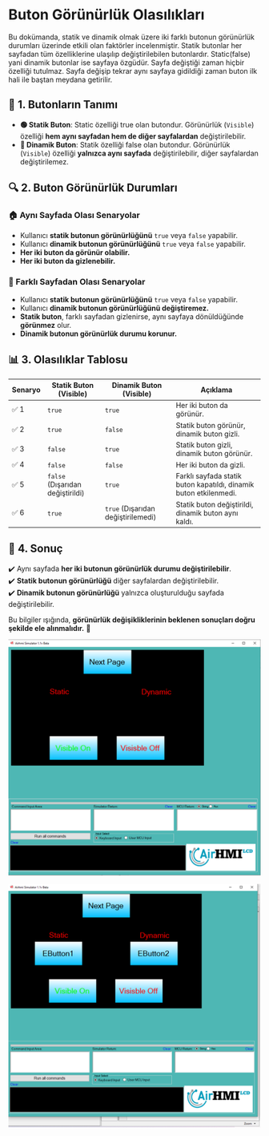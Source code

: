 # Buton Görünürlük Olasılıkları

Bu dokümanda, statik ve dinamik olmak üzere iki farklı butonun görünürlük durumları üzerinde etkili olan faktörler incelenmiştir.
Statik butonlar her sayfadan tüm özelliklerine ulaşılıp değiştirilebilen butonlardır. Static(false) yani dinamik butonlar ise sayfaya özgüdür.
Sayfa değiştiği zaman hiçbir özelliği tutulmaz. Sayfa değişip tekrar aynı sayfaya gidildiği zaman buton ilk hali ile baştan meydana getirilir. 

## 📌 1. Butonların Tanımı
- **🟢 Statik Buton**: Static özelliği true olan butondur. Görünürlük (`Visible`) özelliği **hem aynı sayfadan hem de diğer sayfalardan** değiştirilebilir.
- **🔵 Dinamik Buton**: Statik özelliği false olan butondur. Görünürlük (`Visible`) özelliği **yalnızca aynı sayfada** değiştirilebilir, diğer sayfalardan değiştirilemez.

## 🔍 2. Buton Görünürlük Durumları
### 🏠 Aynı Sayfada Olası Senaryolar
- Kullanıcı **statik butonun görünürlüğünü** `true` veya `false` yapabilir.
- Kullanıcı **dinamik butonun görünürlüğünü** `true` veya `false` yapabilir.
- **Her iki buton da görünür olabilir.**
- **Her iki buton da gizlenebilir.**

### 🔄 Farklı Sayfadan Olası Senaryolar
- Kullanıcı **statik butonun görünürlüğünü** `true` veya `false` yapabilir.
- Kullanıcı **dinamik butonun görünürlüğünü değiştiremez.**
- **Statik buton**, farklı sayfadan gizlenirse, aynı sayfaya dönüldüğünde **görünmez** olur.
- **Dinamik butonun görünürlük durumu korunur.**

## 📊 3. Olasılıklar Tablosu

| Senaryo | Statik Buton (Visible) | Dinamik Buton (Visible) | Açıklama |
|---------|------------------------|------------------------|-----------|
| ✅ 1 | `true`  | `true`  | Her iki buton da görünür. |
| ✅ 2 | `true`  | `false` | Statik buton görünür, dinamik buton gizli. |
| ✅ 3 | `false` | `true`  | Statik buton gizli, dinamik buton görünür. |
| ✅ 4 | `false` | `false` | Her iki buton da gizli. |
| ✅ 5 | `false` (Dışarıdan değiştirildi) | `true` | Farklı sayfada statik buton kapatıldı, dinamik buton etkilenmedi. |
| ✅ 6 | `true`  | `true` (Dışarıdan değiştirilemedi) | Statik buton değiştirildi, dinamik buton aynı kaldı. |

## 🎯 4. Sonuç
✔️ Aynı sayfada **her iki butonun görünürlük durumu değiştirilebilir**.  
✔️ **Statik butonun görünürlüğü** diğer sayfalardan değiştirilebilir.  
✔️ **Dinamik butonun görünürlüğü** yalnızca oluşturulduğu sayfada değiştirilebilir.  

Bu bilgiler ışığında, **görünürlük değişikliklerinin beklenen sonuçları doğru şekilde ele alınmalıdır.** 🚀

![Açıklama Metni](2.png)

![Açıklama Metni](1.png)

